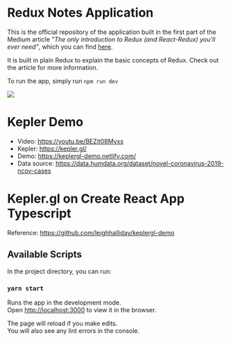 # Redux Notes Application

This is the official repository of the application built in the first part of the Medium article
*"The only introduction to Redux (and React-Redux) you’ll ever need"*,
which you can find [here](https://medium.com/@h.stevanoski/the-only-introduction-to-redux-and-react-redux-youll-ever-need-8ce5da9e53c6).

It is built in plain Redux to explain the basic concepts of Redux.
Check out the article for more information.

To run the app, simply run
`npm run dev`

![](https://miro.medium.com/max/457/1*NWOmsT2_4MoRuUevioicqg.png)



# Kepler Demo

- Video: https://youtu.be/BEZjt08Myxs
- Kepler: https://kepler.gl/
- Demo: https://keplergl-demo.netlify.com/
- Data source: https://data.humdata.org/dataset/novel-coronavirus-2019-ncov-cases


# Kepler.gl on Create React App Typescript

Reference: https://github.com/leighhalliday/keplergl-demo

## Available Scripts

In the project directory, you can run:

### `yarn start`

Runs the app in the development mode.\
Open [http://localhost:3000](http://localhost:3000) to view it in the browser.

The page will reload if you make edits.\
You will also see any lint errors in the console.


